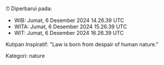 ⏰ Diperbarui pada:
- WIB: Jumat, 6 Desember 2024 14.26.39 UTC
- WITA: Jumat, 6 Desember 2024 15.26.39 UTC
- WIT: Jumat, 6 Desember 2024 16.26.39 UTC

Kutipan Inspiratif:
"Law is born from despair of human nature."


Kategori: nature


